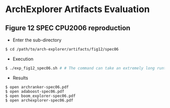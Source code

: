 # ArchExplorer Artifacts Evaluation

## Figure 12 SPEC CPU2006 reproduction

- Enter the sub-directory
```bash
$ cd /path/to/arch-explorer/artifacts/fig12/spec06
```
	
- Execution
```bash
$ ./exp_fig12_spec06.sh # # The command can take an extremely long runtime.
```

- Results
```
$ open archranker-spec06.pdf
$ open adaboost-spec06.pdf
$ open boom_explorer-spec06.pdf
$ open archexplorer-spec06.pdf
```
